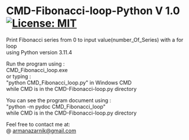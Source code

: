 # CMD-Fibonacci-loop-Python V 1.0 [![License: MIT](https://img.shields.io/badge/License-MIT-yellow.svg)](https://opensource.org/licenses/MIT)  
Print Fibonacci series from 0 to input value(number_Of_Series) with a for loop  
using Python version 3.11.4  

Run the program using :  
CMD_Fibonacci_loop.exe  
or typing :  
"python CMD_Fibonacci_loop.py" in Windows CMD  
while CMD is in the CMD-Fibonacci-loop.py directory  

You can see the program document using :  
"python -m pydoc CMD_Fibonacci_loop"  
 while CMD is in the CMD-Fibonacci-loop.py directory  
  
Feel free to contact me at:  
@ armanazarnik@gmail.com
